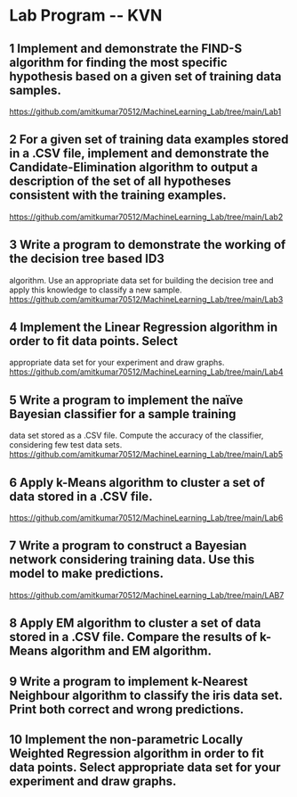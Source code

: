 # Lab Program  -- KVN

## 1 Implement and demonstrate the FIND-S algorithm for finding the most specific hypothesis based on a given set of training data samples.
https://github.com/amitkumar70512/MachineLearning_Lab/tree/main/Lab1

## 2 For a given set of training data examples stored in a .CSV file, implement and demonstrate the Candidate-Elimination algorithm to output a description of the set of all hypotheses consistent with the training examples.
https://github.com/amitkumar70512/MachineLearning_Lab/tree/main/Lab2

## 3 Write a program to demonstrate the working of the decision tree based ID3
algorithm. Use an appropriate data set for building the decision tree and apply this
knowledge to classify a new sample.
https://github.com/amitkumar70512/MachineLearning_Lab/tree/main/Lab3

## 4 Implement the Linear Regression algorithm in order to fit data points. Select
appropriate data set for your experiment and draw graphs.
https://github.com/amitkumar70512/MachineLearning_Lab/tree/main/Lab4

## 5 Write a program to implement the naïve Bayesian classifier for a sample training
data set stored as a .CSV file. Compute the accuracy of the classifier, considering
few test data sets.
https://github.com/amitkumar70512/MachineLearning_Lab/tree/main/Lab5

## 6 Apply k-Means algorithm to cluster a set of data stored in a .CSV file.
https://github.com/amitkumar70512/MachineLearning_Lab/tree/main/Lab6

## 7 Write a program to construct a Bayesian network considering training data. Use this model to make predictions.
https://github.com/amitkumar70512/MachineLearning_Lab/tree/main/LAB7

## 8 Apply EM algorithm to cluster a set of data stored in a .CSV file. Compare the results of k-Means algorithm and EM algorithm.


## 9 Write a program to implement k-Nearest Neighbour algorithm to classify the iris data set. Print both correct and wrong predictions.

## 10 Implement the non-parametric Locally Weighted Regression algorithm in order to fit data points. Select appropriate data set for your experiment and draw graphs.
